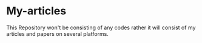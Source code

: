 # My-articles
This Repository won't be consisting of any codes rather it will consist of my articles and papers on several platforms.

